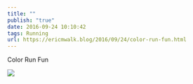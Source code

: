 ```yaml
---
title: ""
publish: "true"
date: 2016-09-24 10:10:42
tags: Running
url: https://ericmwalk.blog/2016/09/24/color-run-fun.html
---
```


Color Run Fun

![](https://ericmwalk.blog/uploads/2022/7781670686.jpg)